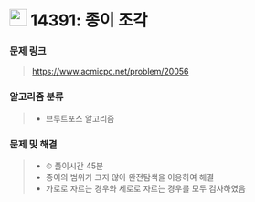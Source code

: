 # <img src="https://d2gd6pc034wcta.cloudfront.net/tier/13.svg" width="30">  14391: 종이 조각

### 문제 링크

> https://www.acmicpc.net/problem/20056



### 알고리즘 분류

>- 브루트포스 알고리즘



### 문제 및 해결

>- ⏱ 풀이시간 45분
>- 종이의 범위가 크지 않아 완전탐색을 이용하여 해결
>- 가로로 자르는 경우와 세로로 자르는 경우를 모두 검사하였음

